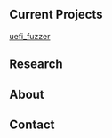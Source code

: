 ## Current Projects
[uefi_fuzzer](https://github.com/oscardagrach/uefi_fuzzer)

## Research

## About

## Contact
